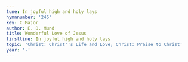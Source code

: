 ```yaml
---
tune: In joyful high and holy lays
hymnnumber: '245'
key: C Major
author: E. D. Mund
title: Wonderful Love of Jesus
firstline: In joyful high and holy lays
topic: 'Christ: Christ''s Life and Love; Christ: Praise to Christ'
year: '-'
---
```

